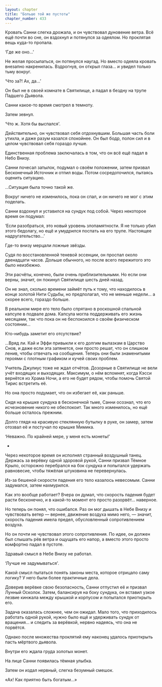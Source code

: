 ```yaml
---
layout: chapter
title: "Больше той же пустоты"
chapter_number: 433
---
```


Кровать Санни слегка дрожала, и он чувствовал дуновение ветра. Всё ещё почти во сне, он вздохнул и потянулся за одеялом. Но проклятая вещь куда-то пропала.

‘Где же оно…’

Не желая просыпаться, он потянулся наугад. Но вместо одеяла кровать внезапно накренилась. Вздрогнув, он открыл глаза… и увидел только тьму вокруг.

‘Что за?! Ах, да…’

Он был не в своей комнате в Святилище, а падал в бездну на трупе Падшего Дьявола.

Санни какое-то время смотрел в темноту.

Затем зевнул.

‘Что ж. Хотя бы выспался'.

Действительно, он чувствовал себя отдохнувшим. Большая часть боли утихла, и даже разум казался спокойнее. Он был бодр, полон сил и в целом чувствовал себя гораздо лучше.

Единственная проблема заключалась в том, что он всё ещё падал в Небо Внизу.

Санни почесал затылок, подумал о своём положении, затем призвал Бесконечный Источник и отпил воды. Потом сосредоточился, пытаясь оценить ситуацию.

…Ситуация была точно такой же.

Вокруг ничего не изменилось, пока он спал, и он ничего не мог с этим поделать.

Санни вздохнул и уставился на сундук под собой. Через некоторое время он подумал:

‘Если разобраться, это новый уровень злопамятности. Я не только убил этого бедолагу, но ещё и умудрился поспать на его трупе. Настоящее надругательство…’

Где-то внизу мерцали ложные звёзды.

Судя по восстановленной теневой эссенции, он проспал около двенадцати часов. Дольше обычного, но после всего пережитого это было неизбежно.

Эти расчёты, конечно, были очень приблизительными. Но если они верны, значит, он покинул Святилище шесть дней назад.

Он не знал, сколько времени займёт путь к тому, что находилось в конце золотой Нити Судьбы, но предполагал, что не меньше недели… а скорее всего, гораздо больше.

В реальном мире его тело было спрятано в роскошной спальной капсуле в подвале дома. Капсула могла поддерживать его жизнь месяцами, так что пока он не беспокоился о своём физическом состоянии…

Кто-нибудь заметит его отсутствие?

…Вряд ли. Кай и Эффи привыкли к его долгим вылазкам в Царство Снов, и даже если эта затянется, они просто решат, что он слишком ленив, чтобы отвечать на сообщения. Теперь они были знаменитыми героями с плотным графиком и кучей своих проблем.

Учитель Джулиус тоже не ждал отчётов. Дозорные в Святилище не вели учёт входящих и выходящих. Максимум, о нём вспомнят, когда Кэсси вернётся из Храма Ночи, а его не будет рядом, чтобы помочь Святой Тирис встретить её.

Но она просто подумает, что он избегает её, как раньше.

Сидя на крышке сундука в бесконечной тьме, Санни осознал, что его исчезновение никого не обеспокоит. Так много изменилось, но ещё больше осталось прежним.

Долго глядя на красивую стеклянную бутылку в руке, он замер, затем отозвал её и постучал по крышке Мимика.

‘Неважно. По крайней мере, у меня есть монеты!’

*

Через некоторое время он исполнял странный воздушный танец. Держась за верёвку одной здоровой рукой, Санни призвал Тёмное Крыло, осторожно перебрался на бок сундука и попытался удержать равновесие, чтобы тяжёлая штуковина не перевернулась.

Из-за бешеной скорости падения его тело казалось невесомым. Санни задумался, затем нахмурился.

Как это вообще работает? Вчера он думал, что скорость падения будет расти бесконечно, и в какой-то момент его просто разорвёт… наверное.

Но теперь он понял, что ошибался. Раз он мог дышать в Небе Внизу и чувствовать ветер — вернее, движение воздуха мимо него, — значит, скорость падения имела предел, обусловленный сопротивлением воздуха.

Но он почти не чувствовал этого сопротивления. По идее, он должен был слышать рёв ветра и ощущать его напор, а вместо этого просто комфортно падал в пустоте.

Здравый смысл в Небе Внизу не работал.

‘Лучше не задумываться'.

Какой смысл пытаться понять законы места, которое отрицало саму логику? У него были более практичные дела.

Доверив верёвке свою безопасность, Санни отпустил её и призвал Лунный Осколок. Затем, балансируя на боку сундука, он вставил узкое лезвие кинжала между крышкой и корпусом и попытался приоткрыть его.

Задача оказалась сложнее, чем он ожидал. Мало того, что приходилось работать одной рукой, нужно было ещё и удерживать сундук от вращения… и следить за верёвкой, нервно надеясь, что она не порвётся.

Однако после множества проклятий ему наконец удалось приоткрыть пасть мёртвого дьявола.

Внутри его ждала груда золотых монет.

На лице Санни появилась тёмная улыбка.

Затем он издал нервный, слегка безумный смешок.

«Ах! Как приятно быть богатым…»